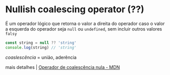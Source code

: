 # Nullish coalescing operator (??)

É um operador lógico que retorna o valor a direita do operador caso o valor a esquerda do operador seja `null` ou `undefined`, sem incluir outros valores `falsy`

```javascript
const string = null ?? 'string'
console.log(string) // 'string'
```

_coaslescência_ = união, aderência

mais detalhes | [Operador de coalescência nula - MDN][def]

[def]: "https://developer.mozilla.org/en-US/docs/Web/JavaScript/Reference/Operators/Nullish_coalescing"